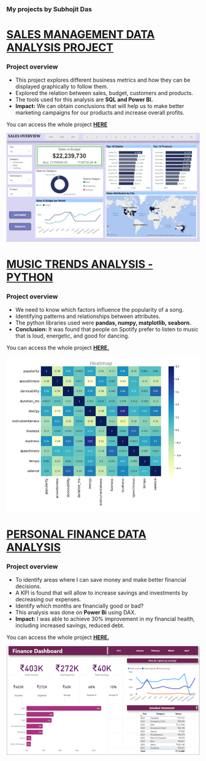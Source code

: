 ### My projects by Subhojit Das

# [SALES MANAGEMENT DATA ANALYSIS PROJECT](https://subhojitdas859.github.io/Sales_Management/)

### Project overview
- This project explores different business metrics and how they can be displayed graphically to follow them.
- Explored the relation between sales, budget, customers and products.
- The tools used for this analysis are **SQL and Power BI.**
- **Impact:** We can obtain conclusions that will help us to make better marketing campaigns for our products and increase overall profits.

You can access the whole project **[HERE](https://subhojitdas859.github.io/Sales_Management/)**

[![go to project](Sales_img/1.png)](https://subhojitdas859.github.io/Sales_Management/)

# [MUSIC TRENDS ANALYSIS - PYTHON](https://subhojitdas859.github.io/Music_Trends_Analysis/)
### Project overview
- We need to know which factors influence the popularity of a song.
- Identifying patterns and relationships between attributes.
- The python libraries used were **pandas, numpy, matplotlib, seaborn.**
- **Conclusion:** It was found that people on Spotify prefer to listen to music that is loud, energetic, and good for dancing.

You can access the whole project **[HERE.](https://subhojitdas859.github.io/Music_Trends_Analysis/)**

[![go to project](Music_img/1.png)](https://subhojitdas859.github.io/Music_Trends_Analysis/)

# [PERSONAL FINANCE DATA ANALYSIS](https://subhojitdas859.github.io/MyFi_Analysis_Project/)
### Project overview
- To identify areas where I can save money and make better financial decisions.
- A KPI is found that will allow to increase savings and investments by decreasing our expenses.
- Identify which months are financially good or bad?
- This analysis was done on **Power Bi** using DAX.
- **Impact:** I was able to achieve 30% improvement in my financial health, including increased savings, reduced debt.

You can access the whole project **[HERE.](https://subhojitdas859.github.io/MyFi_Analysis_Project/)**

[![go to project](MyFi_img/1.png)](https://subhojitdas859.github.io/MyFi_Analysis_Project/)

